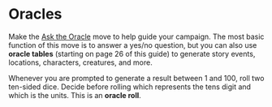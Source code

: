 # Oracles

Make the [Ask the Oracle](Starforged/Moves/Fate/Ask_the_Oracle) move to help guide your campaign. The most basic function of this move is to answer a yes/no question, but you can also use **oracle tables** (starting on page 26 of this guide) to generate story events, locations, characters, creatures, and more.

Whenever you are prompted to generate a result between 1 and 100, roll two ten-sided dice. Decide before rolling which represents the tens digit and which is the units. This is an **oracle roll**.